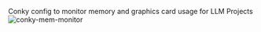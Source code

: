 Conky config to monitor memory and graphics card usage for LLM Projects
![conky-mem-monitor](https://github.com/user-attachments/assets/d0a14f51-8ca9-43da-a085-dbd201bc132b)
